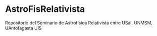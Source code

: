 # AstroFisRelativista
Repositorio del Seminario de Astrofísica Relativista entre USal, UNMSM, UAntofagasta UIS
